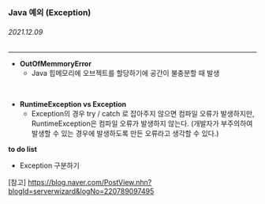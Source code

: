 ### Java 예외 (Exception)
###### 2021.12.09
---

* **OutOfMemmoryError**
  * Java 힙메모리에 오브젝트를 할당하기에 공간이 불충분할 때 발생
<br>

* **RuntimeException vs Exception**
  * Exception의 경우 try / catch 로 잡아주지 않으면 컴파일 오류가 발생하지만,
    RuntimeException은 컴파일 오류가 발생하지 않는다.
    (개발자가 부주의하여 발생할 수 있는 경우에 발생하도록 만든 오류라고 생각할 수 있다.)

__to do list__ 
- Exception 구분하기



[참고]
https://blog.naver.com/PostView.nhn?blogId=serverwizard&logNo=220789097495
